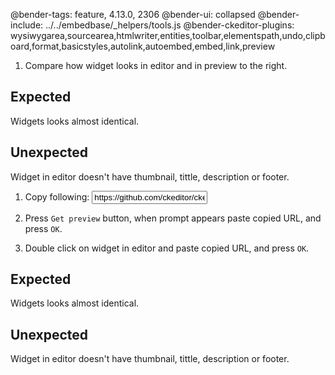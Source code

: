 @bender-tags: feature, 4.13.0, 2306
@bender-ui: collapsed
@bender-include: ../../embedbase/_helpers/tools.js
@bender-ckeditor-plugins: wysiwygarea,sourcearea,htmlwriter,entities,toolbar,elementspath,undo,clipboard,format,basicstyles,autolink,autoembed,embed,link,preview

1. Compare how widget looks in editor and in preview to the right.
  ## Expected
  Widgets looks almost identical.
  
  ## Unexpected
  Widget in editor doesn't have thumbnail, tittle, description or footer.

1. Copy following: <input type="text" readonly value="https://github.com/ckeditor/ckeditor-dev">

1. Press `Get preview` button, when prompt appears paste copied URL, and press `OK`.

1. Double click on widget in editor and paste copied URL, and press `OK`.

## Expected
Widgets looks almost identical.

## Unexpected
Widget in editor doesn't have thumbnail, tittle, description or footer.
